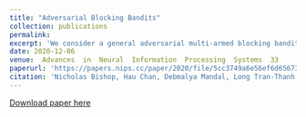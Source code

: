 ```yaml
---
title: "Adversarial Blocking Bandits"
collection: publications
permalink: 
excerpt: 'We consider a general adversarial multi-armed blocking bandit setting where each played arm can be blocked (unavailable) for some time periods and the reward per arm is given at each time period adversarially without obeying any distribution. The setting models scenarios of allocating scarce limited supplies (e.g., arms) where the supplies replenish and can be reused only after certain time periods.'
date: 2020-12-06
venue:  Advances  in  Neural  Information  Processing  Systems  33
paperurl: 'https://papers.nips.cc/paper/2020/file/5cc3749a6e56ef6d656735dff9176074-Paper.pdf'
citation: 'Nicholas Bishop, Hau Chan, Debmalya Mandal, Long Tran-Thanh. "Adversarial Blocking Bandits". In: <i> Advances  in  Neural  Information  Processing  Systems  33 (NeurIPS 2020)</i>'
---
```



[Download paper here](https://papers.nips.cc/paper/2020/hash/5cc3749a6e56ef6d656735dff9176074-Abstract.html)

